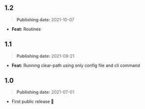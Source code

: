 ## 1.2
> **Publishing date:** 2021-10-07

- **Feat:** Routines

## 1.1
> **Publishing date:** 2021-09-21

- **Feat:** Running clear-path using only config file and cli command

## 1.0
> **Publishing date:** 2021-07-01

- First public release 🎉